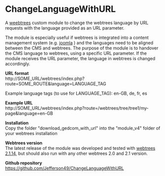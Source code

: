 # ChangeLanguageWithURL
A [weebtrees](https://webtrees.net) custom module to change the webtrees language by URL requests with the language provided as an URL parameter.

The module is especially useful if webtrees is integrated into a content management system (e.g. [joomla](https://www.joomla.org) ) and the languages need to be aligned between the CMS and webtrees. The purpose of the module is to handover the CMS language to webtrees, using a specific URL parameter. If the module receives the URL parameter, the language in webtrees is changed accordingly.

**URL format**   
http://SOME_URL/webtrees/index.php?route=SOME_ROUTE&language=LANGUAGE_TAG

Example language tags (to use for LANGUAGE_TAG): en-GB, de, fr, es

**Example URL**   
http://SOME_URL/webtrees/index.php?route=/webtrees/tree/tree1/my-page&language=en-GB

**Installation**  
Copy the folder "download_gedcom_with_url" into the "module_v4" folder of your webtrees installation

**Webtrees version**  
The latest release of the module was developed and tested with [webtrees 2.1.14](https://webtrees.net/download), but should also run with any other webtrees 2.0 and 2.1 version.

**Github repository**  
https://github.com/Jefferson49/ChangeLanguageWithURL